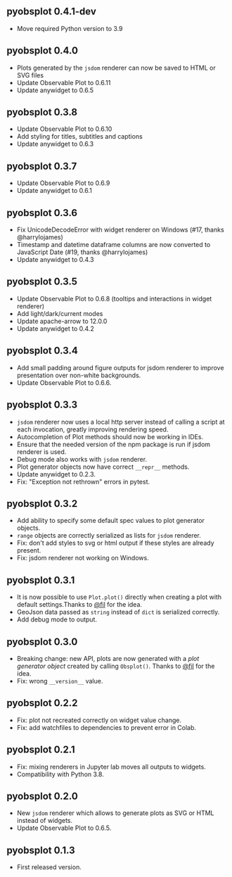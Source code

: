 ## pyobsplot 0.4.1-dev

- Move required Python version to 3.9


## pyobsplot 0.4.0

- Plots generated by the `jsdom` renderer can now be saved to HTML or SVG files
- Update Observable Plot to 0.6.11
- Update anywidget to 0.6.5


## pyobsplot 0.3.8

- Update Observable Plot to 0.6.10
- Add styling for titles, subtitles and captions
- Update anywidget to 0.6.3


## pyobsplot 0.3.7

- Update Observable Plot to 0.6.9
- Update anywidget to 0.6.1


## pyobsplot 0.3.6

- Fix UnicodeDecodeError with widget renderer on Windows (#17, thanks @harrylojames)
- Timestamp and datetime dataframe columns are now converted to JavaScript Date (#19, thanks @harrylojames)
- Update anywidget to 0.4.3


## pyobsplot 0.3.5

- Update Observable Plot to 0.6.8 (tooltips and interactions in widget renderer)
- Add light/dark/current modes
- Update apache-arrow to 12.0.0
- Update anywidget to 0.4.2


## pyobsplot 0.3.4

- Add small padding around figure outputs for jsdom renderer to improve presentation over non-white backgrounds.
- Update Observable Plot to 0.6.6.


## pyobsplot 0.3.3

- `jsdom` renderer now uses a local http server instead of calling a script at each invocation, greatly improving rendering speed.
- Autocompletion of Plot methods should now be working in IDEs.
- Ensure that the needed version of the npm package is run if jsdom renderer is used.
- Debug mode also works with `jsdom` renderer.
- Plot generator objects now have correct `__repr__` methods.
- Update anywidget to 0.2.3.
- Fix: "Exception not rethrown" errors in pytest.


## pyobsplot 0.3.2

- Add ability to specify some default spec values to plot generator objects.
- `range` objects are correctly serialized as lists for `jsdom` renderer.
- Fix: don't add styles to svg or html output if these styles are already present.
- Fix: jsdom renderer not working on Windows.


## pyobsplot 0.3.1

- It is now possible to use `Plot.plot()` directly when creating a plot with default settings.Thanks to [@fil](https://github.com/fil) for the idea.
- GeoJson data passed as `string` instead of `dict` is serialized correctly.
- Add debug mode to output.
 

## pyobsplot 0.3.0

- Breaking change: new API, plots are now generated with a *plot generator object* created by calling `Obsplot()`. Thanks to [@fil](https://github.com/fil) for the idea.
- Fix: wrong `__version__` value.


## pyobsplot 0.2.2

- Fix: plot not recreated correctly on widget value change.
- Fix: add watchfiles to dependencies to prevent error in Colab.


## pyobsplot 0.2.1

- Fix: mixing renderers in Jupyter lab moves all outputs to widgets.
- Compatibility with Python 3.8.


## pyobsplot 0.2.0

- New `jsdom` renderer which allows to generate plots as SVG or HTML instead of widgets.
- Update Observable Plot to 0.6.5.


## pyobsplot 0.1.3

- First released version.